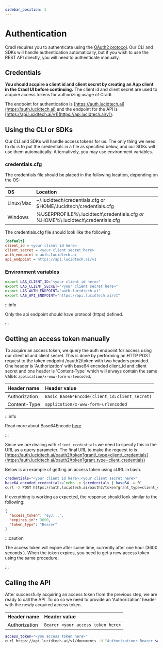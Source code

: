 ```yaml
---
sidebar_position: 3
---
```


# Authentication

Cradl requires you to authenticate using the [OAuth2 protocol](https://tools.ietf.org/html/rfc6749). Our CLI and SDKs will handle authentication automatically, but if you wish to use the REST API directly, you will need to authenticate manually.

## Credentials

**You should acquire a client id and client secret by creating an App client in the Cradl UI before continuing.** The client id and client secret are used to acquire access tokens for authorizing usage of Cradl.

The endpoint for authentication is [https://auth.lucidtech.ai](https://auth.lucidtech.ai) and the endpoint for the API is [https://api.lucidtech.ai/v1](https://api.lucidtech.ai/v1).

## Using the CLI or SDKs

Our CLI and SDKs will handle access tokens for us. The only thing we need to do is to put the credentials in a file as specified below, and our SDKs will use them automatically. Alternatively, you may use environment variables.

### credentials.cfg

The credentials file should be placed in the following location, depending on the OS:

| OS | Location |
| :--- | :--- |
| Linux/Mac | ~/.lucidtech/credentials.cfg or $HOME/.lucidtech/credentials.cfg |
| Windows | %USERPROFILE%\\.lucidtech\credentials.cfg _or_ %HOME%\\.lucidtech\credentials.cfg |

The credentials.cfg file should look like the following:

```ini
[default]
client_id = <your client id here>
client_secret = <your client secret here>
auth_endpoint = auth.lucidtech.ai
api_endpoint = https://api.lucidtech.ai/v1
```

### Environment variables

```bash
export LAS_CLIENT_ID="<your client id here>"
export LAS_CLIENT_SECRET="<your client secret here>"
export LAS_AUTH_ENDPOINT="auth.lucidtech.ai"
export LAS_API_ENDPOINT="https://api.lucidtech.ai/v1"
```

:::info

Only the api endpoint should have protocol (https) defined.

:::

## Getting an access token manually

To acquire an access token, we query the auth endpoint for access using our client id and client secret. This is done by performing an HTTP POST request to the token endpoint /oauth2/token with two headers provided. One header is 'Authorization' with base64 encoded client\_id and client secret and one header is 'Content-Type' which will always contain the same value: `application/x-www-form-urlencoded`.

| Header name | Header value |
| :--- | :--- |
| Authorization | `Basic Base64Encode(client_id:client_secret)` |
| Content-Type | `application/x-www-form-urlencoded` |

:::info

Read more about Base64Encode [here](https://en.wikipedia.org/wiki/Basic_access_authentication#Client_side).

:::

Since we are dealing with `client_credentials` we need to specify this in the URL as a query parameter. The final URL to make the request to is [https://auth.lucidtech.ai/oauth2/token?grant\_type=client\_credentials](https://auth.lucidtech.ai/oauth2/token?grant_type=client_credentials)

Below is an example of getting an access token using cURL in bash.

```bash
credentials="<your client id here>:<your client secret here>"
base64_encoded_credentials=`echo -n $credentials | base64 -w 0`
curl -X POST https://auth.lucidtech.ai/oauth2/token?grant_type=client_credentials -H "Content-Type: application/x-www-form-urlencoded" -H "Authorization: Basic $base64_encoded_credentials"
```

If everything is working as expected, the response should look similar to the following:

```json
{
  "access_token": "eyJ...",
  "expires_in": 3600,
  "token_type": "Bearer"
}
```

:::caution

The access token will expire after some time, currently after one hour \(3600 seconds \). When the token expires, you need to get a new access token using the same procedure.

:::

## Calling the API

After successfully acquiring an access token from the previous step, we are ready to call the API. To do so we need to provide an 'Authorization' header with the newly acquired access token.

| Header name | Header value |
| :--- | :--- |
| Authorization | `Bearer <your access token here>` |

```bash
access_token="<you access token here>"
curl https://api.lucidtech.ai/v1/documents -H "Authorization: Bearer $access_token"
```

